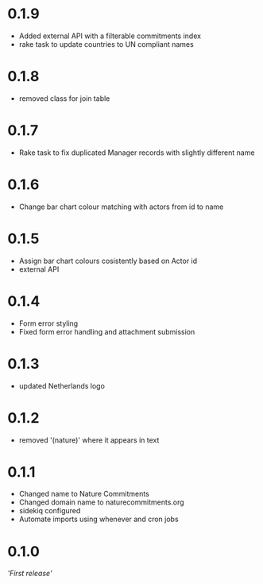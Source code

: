 # 0.1.9

- Added external API with a filterable commitments index
- rake task to update countries to UN compliant names

# 0.1.8

- removed class for join table

# 0.1.7

- Rake task to fix duplicated Manager records with slightly different name

# 0.1.6

- Change bar chart colour matching with actors from id to name

# 0.1.5

- Assign bar chart colours cosistently based on Actor id
- external API

# 0.1.4

- Form error styling
- Fixed form error handling and attachment submission


# 0.1.3

- updated Netherlands logo

# 0.1.2

- removed '(nature)' where it appears in text

# 0.1.1

- Changed name to Nature Commitments
- Changed domain name to naturecommitments.org
- sidekiq configured
- Automate imports using whenever and cron jobs

# 0.1.0

*'First release'*
